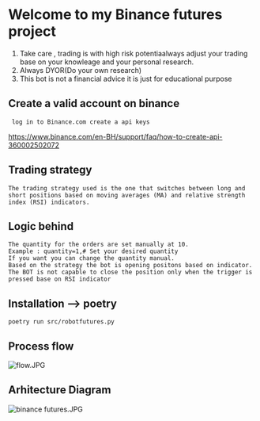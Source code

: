  # Welcome to my Binance futures project

1. Take care , trading is with high risk potentiaalways adjust your trading base on your knowleage and your personal research.
2. Always DYOR(Do your own research)
3. This bot is not a financial advice it is just for educational purpose


## Create a valid account on binance

``` log in to Binance.com create a api keys```

https://www.binance.com/en-BH/support/faq/how-to-create-api-360002502072


## Trading strategy

```The trading strategy used is the one that switches between long and short positions based on moving averages (MA) and relative strength index (RSI) indicators. ``` 

## Logic behind

```
The quantity for the orders are set manually at 10.
Example : quantity=1,# Set your desired quantity 
If you want you can change the quantity manual.
Based on the strategy the bot is opening positons based on indicator.
The BOT is not capable to close the position only when the trigger is pressed base on RSI indicator
 ```




## Installation --> poetry

``` 
poetry run src/robotfutures.py
``` 

## Process flow

![flow.JPG](..%2F..%2F..%2FDesktop%2Fsoftware%20developer%2Fflow.JPG)


## Arhitecture Diagram 


![binance futures.JPG](..%2F..%2F..%2FDesktop%2Fsoftware%20developer%2Fbinance%20futures.JPG)





